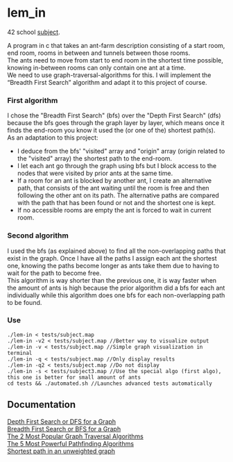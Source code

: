 # lem_in
42 school [subject](https://cdn.intra.42.fr/pdf/pdf/81328/en.subject.pdf).

A program in c that takes an ant-farm description consisting of a start room, end room, rooms in between and tunnels between those rooms.<br>
The ants need to move from start to end room in the shortest time possible, knowing in-between rooms can only contain one ant at a time.<br>
We need to use graph-traversal-algorithms for this. I will implement the “Breadth First Search” algorithm and adapt it to this project of course.

### First algorithm
I chose the "Breadth First Search" (bfs) over the "Depth First Search" (dfs) because the bfs goes through the graph layer by layer, which means once it finds the end-room you know it used the (or one of the) shortest path(s).<br>
As an adaptation to this project:
* I deduce from the bfs' "visited" array and "origin" array (origin related to the "visited" array) the shortest path to the end-room.
* I let each ant go through the graph using bfs but I block access to the nodes that were visited by prior ants at the same time.
* If a room for an ant is blocked by another ant, I create an alternative path, that consists of the ant waiting until the room is free and then following the other ant on its path. The alternative paths are compared with the path that has been found or not and the shortest one is kept.
* If no accessible rooms are empty the ant is forced to wait in current room.

### Second algorithm
I used the bfs (as explained above) to find all the non-overlapping paths that exist in the graph. Once I have all the paths I assign each ant the shortest one, knowing the paths become longer as ants take them due to having to wait for the path to become free.<br>
This algorithm is way shorter than the previous one, it is way faster when the amount of ants is high because the prior algorithm did a bfs for each ant individually while this algorithm does one bfs for each non-overlapping path to be found.

### Use
```
./lem-in < tests/subject.map
./lem-in -v2 < tests/subject.map //Better way to visualize output
./lem-in -v < tests/subject.map //Simple graph visualization in terminal
./lem-in -q < tests/subject.map //Only display results
./lem-in -q2 < tests/subject.map //Do not display
./lem-in -s < tests/subject3.map //Use the special algo (first algo), this one is better for small amount of ants
cd tests && ./automated.sh //Launches advanced tests automatically
```

## Documentation
[Depth First Search or DFS for a Graph](https://www.geeksforgeeks.org/depth-first-search-or-dfs-for-a-graph/)<br>
[Breadth First Search or BFS for a Graph](https://www.geeksforgeeks.org/breadth-first-search-or-bfs-for-a-graph/)<br>
[The 2 Most Popular Graph Traversal Algorithms](https://www.graphable.ai/blog/best-graph-traversal-algorithms/)<br>
[The 5 Most Powerful Pathfinding Algorithms](https://www.graphable.ai/blog/pathfinding-algorithms/)<br>
[Shortest path in an unweighted graph](https://www.geeksforgeeks.org/shortest-path-unweighted-graph/)
